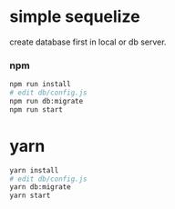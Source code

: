 # simple sequelize

create database first in local or db server.

### npm
```bash
npm run install
# edit db/config.js
npm run db:migrate
npm run start
```

# yarn
```bash
yarn install
# edit db/config.js
yarn db:migrate
yarn start
```
